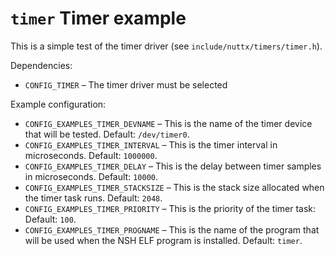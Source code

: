# `timer` Timer example

This is a simple test of the timer driver (see
`include/nuttx/timers/timer.h`).

Dependencies:

  - `CONFIG_TIMER` – The timer driver must be selected

Example configuration:

  - `CONFIG_EXAMPLES_TIMER_DEVNAME` – This is the name of the timer
    device that will be tested. Default: `/dev/timer0`.
  - `CONFIG_EXAMPLES_TIMER_INTERVAL` – This is the timer interval in
    microseconds. Default: `1000000`.
  - `CONFIG_EXAMPLES_TIMER_DELAY` – This is the delay between timer
    samples in microseconds. Default: `10000`.
  - `CONFIG_EXAMPLES_TIMER_STACKSIZE` – This is the stack size allocated
    when the timer task runs. Default: `2048`.
  - `CONFIG_EXAMPLES_TIMER_PRIORITY` – This is the priority of the timer
    task: Default: `100`.
  - `CONFIG_EXAMPLES_TIMER_PROGNAME` – This is the name of the program
    that will be used when the NSH ELF program is installed. Default:
    `timer`.

